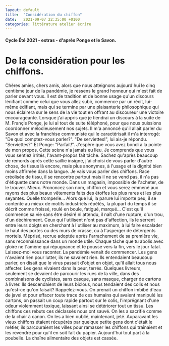 ```yaml
---
layout: default
title:  "Considération du chiffon"
date:   2021-09-07 22:35:00 +0100
categories: littérature atelier écrire
---
```

#### Cycle Été 2021 - extras - d'après Ponge et le Savon.
# De la considération pour les chiffons.

Chères amies, chers amis, alors que nous atteignons aujourd'hui le cinq centième jour de la pandémie, je ressens le grand honneur qui m'est fait de parler devant vous. Il est de tradition et de bonne usage qu'un discours lénifiant comme celui que vous allez subir, commence par un récit, lui-même édifiant, mais qui se termine par une plaisanterie philosophique qui nous éclairera sur le sens de la vie tout en offrant au discoureur une victoire encourageante.  Lorsque j'ai appris que je tiendrai un discours à la suite de M. Françis Ponge, je lui ai tout de suite téléphoné, pour que nous puissions coordonner mélodieusement nos sujets. Il m'a annoncé qu'il allait parler du Savon et avec la franchise communiste qui le caractérisait il m'a interrogé: "De quoi comptez-vous parler?". "De serviettes!", lui ais-je répondu. "Serviettes?" Et Ponge: "Parfait!". J'espère que vous avez bondi à la pointe de mon propos. Cette scène n'a jamais eu lieu. Je comprends que vous vous sentiez irrités, l'avant-propos fait tâche. Sachez qu'après beaucoup de remords après cette saillie insigne, j'ai choisi de vous parler d'autre chose, de tissus là encore, mais plus anonymes, à l'usage et la dignité bien moins affirmée dans la langue. Je vais vous parler des chiffons. Race créolisée de tissu, il se rencontre partout mais il ne se vend pas, il n'a pas d'étiquette dans notre monde. Dans un magasin, impossible de l'acheter, de le trouver. Mieux. Prononcez son nom, chiffon et vous serez emmené aux rayons des plus beaux vêtements faits des étoffes les plus rares et les plus seyantes. Quelle tromperie... Alors que lui, la parure lui importe peu, il se contente au mieux de motifs industriels répétés, la plupart du temps il se décrit comme froissé, roulé en boule, fatigué, marqué... C'est qu'il commence sa vie sans être désiré ni attendu, il naît d'une rupture, d'un trou, d'un déchirement. Ceux qui l'utilisent n'ont pas d'affection, ils le serrent entre leurs doigts en cherchant à l'utiliser au maximum, à lui faire escalader le haut des portes ou des murs de crasse, ou à l'asperger de détergents mortels. Méprisé, recrue adoptée après l'arrachement de sa première vie, sans reconnaissance dans un monde utile. Chaque tâche que tu abolis avec gloire ne t'amène qui répugnance et te pousse vers la fin, vers le jour fatal. Laissez-moi vous raconter. La pandémie venait de commencer. Les gens n'avaient rien pour lutter, ils ne savaient rien. Ils entendaient beaucoup parler, on disait que le virus passait d'objet en objet, qu'il allait tous nous affecter. Les gens vivaient dans la peur, terrés. Quelques livreurs, seulement se devaient de parcourir les rues de la ville, dans des combinaisons de cyclistes, sans casque, sans masque, charger de cartons à livrer. Ils descendaient de leurs biclous, nous tendaient des colis et nous qu'est-ce qu'on faisait? Rappelez-vous. On prenait un chiffon imbibé d'eau de javel et pour effacer toute trace de ces humains qui avaient manipulé les cartons, on passait un coup rapide partout sur le colis, l'imprégnant d'une odeur violemment toxique, laissant ainsi se détériorer tout un tissu. Les chiffons ces rebuts ces déclassés nous ont sauvé. On les a sacrifié comme de la chair à canon. On les a bien oublié, maintenant, jeté. Auparavant les vieux chiffons étaient récupérés par quelque petite gens dont c'était le métier, ils parcouraient les villes pour ramasser les chiffons qui traînaient et les revendre pour qu'il en soit fait du papier. Aujourd'hui tout part à la poubelle. La chaîne alimentaire des objets est cassée.


> 
